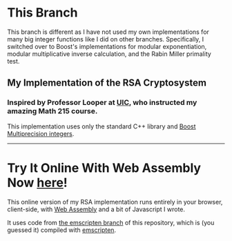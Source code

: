 # This Branch
This branch is different as I have not used my own implementations for many big integer functions like I did on other branches. Specifically, I switched over to Boost's implementations for modular exponentiation, modular multiplicative inverse calculation, and the Rabin Miller primality test.

## My Implementation of the RSA Cryptosystem

### Inspired by Professor Looper at [UIC](https://mscs.uic.edu/profiles/nrlooper/), who instructed my amazing Math 215 course.

This implementation uses only the standard C++ library and [Boost Multiprecision integers](https://www.boost.org/doc/libs/1_82_0/libs/multiprecision/doc/html/boost_multiprecision/tut/ints/cpp_int.html).

---

# **Try It Online With Web Assembly Now** [here](https://rsa.jacobcohen.dev/)!

This online version of my RSA implementation runs entirely in your browser, client-side, with [Web Assembly](https://webassembly.org/) and a bit of Javascript I wrote.

It uses code from [the emscripten branch](https://github.com/CJacob314/RSA-Implementation/tree/emscripten) of this repository, which is (you guessed it) compiled with [emscripten](https://emscripten.org/).